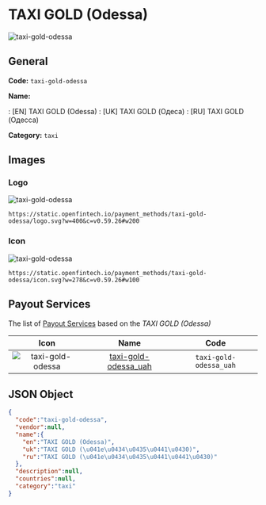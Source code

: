 
# TAXI GOLD (Odessa) 
![taxi-gold-odessa](https://static.openfintech.io/payment_methods/taxi-gold-odessa/logo.svg?w=400&c=v0.59.26#w200)  

## General 
**Code:** `taxi-gold-odessa` 
 
**Name:** 
 
:	[EN] TAXI GOLD (Odessa) 
:	[UK] TAXI GOLD (Одеса) 
:	[RU] TAXI GOLD (Одесса) 
 
**Category:** `taxi` 
 

## Images 

### Logo 
![taxi-gold-odessa](https://static.openfintech.io/payment_methods/taxi-gold-odessa/logo.svg?w=400&c=v0.59.26#w200)  

```
https://static.openfintech.io/payment_methods/taxi-gold-odessa/logo.svg?w=400&c=v0.59.26#w200
```  

### Icon 
![taxi-gold-odessa](https://static.openfintech.io/payment_methods/taxi-gold-odessa/icon.svg?w=278&c=v0.59.26#w100)  

```
https://static.openfintech.io/payment_methods/taxi-gold-odessa/icon.svg?w=278&c=v0.59.26#w100
```  

## Payout Services 
 
The list of [Payout Services](/payout-services/) based on the _TAXI GOLD (Odessa)_ 

|Icon|Name|Code| 
|:---:|:---:|:---:| 
|![taxi-gold-odessa](https://static.openfintech.io/payout_methods/taxi-gold-odessa/icon.svg?w=278&c=v0.59.26#w40) |[taxi-gold-odessa_uah](/payout-services/taxi-gold-odessa_uah/)|`taxi-gold-odessa_uah`| 
 

## JSON Object 

```json
{
  "code":"taxi-gold-odessa",
  "vendor":null,
  "name":{
    "en":"TAXI GOLD (Odessa)",
    "uk":"TAXI GOLD (\u041e\u0434\u0435\u0441\u0430)",
    "ru":"TAXI GOLD (\u041e\u0434\u0435\u0441\u0441\u0430)"
  },
  "description":null,
  "countries":null,
  "category":"taxi"
}
```  
